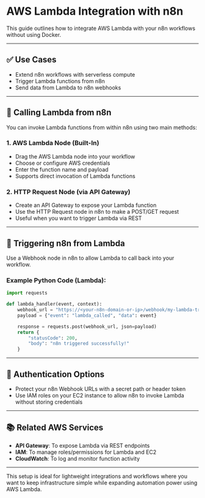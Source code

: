 # AWS Lambda Integration with n8n

This guide outlines how to integrate AWS Lambda with your n8n workflows without using Docker.

---

## ✅ Use Cases

- Extend n8n workflows with serverless compute
- Trigger Lambda functions from n8n
- Send data from Lambda to n8n webhooks

---

## 🔁 Calling Lambda from n8n

You can invoke Lambda functions from within n8n using two main methods:

### 1. AWS Lambda Node (Built-In)

- Drag the AWS Lambda node into your workflow
- Choose or configure AWS credentials
- Enter the function name and payload
- Supports direct invocation of Lambda functions

### 2. HTTP Request Node (via API Gateway)

- Create an API Gateway to expose your Lambda function
- Use the HTTP Request node in n8n to make a POST/GET request
- Useful when you want to trigger Lambda via REST

---

## 🔁 Triggering n8n from Lambda

Use a Webhook node in n8n to allow Lambda to call back into your workflow.

### Example Python Code (Lambda):

```python
import requests

def lambda_handler(event, context):
    webhook_url = "https://<your-n8n-domain-or-ip>/webhook/my-lambda-trigger"
    payload = {"event": "lambda_called", "data": event}

    response = requests.post(webhook_url, json=payload)
    return {
        "statusCode": 200,
        "body": "n8n triggered successfully!"
    }
```

---

## 🔐 Authentication Options

- Protect your n8n Webhook URLs with a secret path or header token
- Use IAM roles on your EC2 instance to allow n8n to invoke Lambda without storing credentials

---

## 📚 Related AWS Services

- **API Gateway**: To expose Lambda via REST endpoints
- **IAM**: To manage roles/permissions for Lambda and EC2
- **CloudWatch**: To log and monitor function activity

---

This setup is ideal for lightweight integrations and workflows where you want to keep infrastructure simple while expanding automation power using AWS Lambda.
